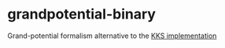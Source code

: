 # grandpotential-binary

Grand-potential formalism alternative to the [KKS implementation][_pfpa]

[_pfpa]: https://github.com/tkphd/KKS-binary-solidification
